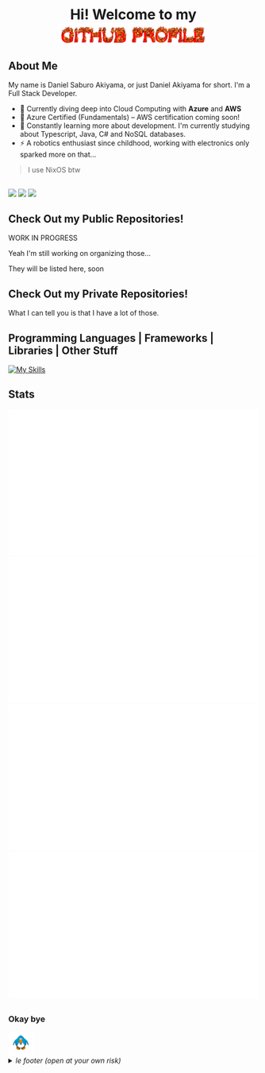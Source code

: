<h1 align="center">
  Hi! Welcome to my 
  <img src="./assets/texto_fogo_legal.gif" width="300" style="vertical-align: text-bottom;" />
</h1>

<h2>About Me</h2>

<p>My name is Daniel Saburo Akiyama, or just Daniel Akiyama for short. I'm a Full Stack Developer.</p>

- 🔭 Currently diving deep into Cloud Computing with **Azure** and **AWS**
- 🥇 Azure Certified (Fundamentals) – AWS certification coming soon!
- 🌱 Constantly learning more about development. I'm currently studying about Typescript, Java, C# and NoSQL databases.
- ⚡ A robotics enthusiast since childhood, working with electronics only sparked more on that...

> I use NixOS btw

##
<div>  
  <a href = "mailto:danielakiyama8@gmail.com"><img src="https://img.shields.io/badge/-Gmail-%23333?style=for-the-badge&logo=gmail&logoColor=white" target="_blank"></a>
  <a href="https://www.linkedin.com/in/daniel-akiyama/" target="_blank"><img src="https://img.shields.io/badge/-LinkedIn-%230077B5?style=for-the-badge&logo=linkedin&logoColor=white" target="_blank"></a>
  <a href="https://api.whatsapp.com/send?phone=5511959670278&text=Ol%C3%A1,%20eu%20encontrei%20seu%20n%C3%BAmero%20atrav%C3%A9s%20do%20GitHub!" target="_blank"><img src="https://img.shields.io/badge/WhatsApp-25D366?style=for-the-badge&logo=whatsapp&logoColor=white&logo=linkedin&logoColor=white" target="_blank"></a> 
</div>

## Check Out my Public Repositories!

WORK IN PROGRESS

Yeah I'm still working on organizing those...

They will be listed here, soon


## Check Out my Private Repositories!
What I can tell you is that I have a lot of those.

##

## Programming Languages | Frameworks |  Libraries | Other Stuff

[![My Skills](https://skillicons.dev/icons?i=arch,bash,gtk,elixir,androidstudio,angular,arduino,firebase,aws,azure,bootstrap,cpp,css,discord,docker,dotnet,spring,flask,python,eclipse,git,github,gradle,html,java,js,kubernetes,linux,lua,mongodb,mysql,nextjs,nodejs,nix,oracle,postman,prisma,py,pytorch,raspberrypi,react,react-native,rider,selenium,tensorflow,vercel,visualstudio,vim,vscode)](https://skillicons.dev)


<h2>Stats</h2>

![](https://raw.githubusercontent.com/danielthx23/github-stats/master/generated/overview.svg#gh-dark-mode-only)
![](https://raw.githubusercontent.com/danielthx23/github-stats/master/generated/overview.svg#gh-light-mode-only)
![](https://raw.githubusercontent.com/danielthx23/github-stats/master/generated/languages.svg#gh-dark-mode-only)
![](https://raw.githubusercontent.com/danielthx23/github-stats/master/generated/languages.svg#gh-light-mode-only)

##

<h3>Okay bye</h3>
<img align="center" src="./assets/club_dance.gif" width="50"/>

<details>
  <summary><i>le footer (open at your own risk)</i></summary>

  <p>
    <strong>Discord:</strong> danielthx23#2007<br/>
    <strong>GitHub:</strong> Can you guess?<br/>
  </p>

  <p><em>Nothing to see here...</em></p>
  <img src="./assets/club_sweep.gif" alt="GIF estranho" />
</details>
